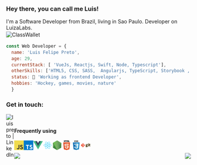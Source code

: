 ### Hey there, you can call me Luis! 
I'm a Software Developer from Brazil, living in Sao Paulo.
Developer on LuizaLabs. </br>
<img align="center" alt="ClassWallet" width="122px" src="https://cdn-images-1.medium.com/max/1200/1*IVax5__p6o5n1YPgugiqGQ.png" />
```javascript
const Web Developer = {
  name: 'Luis Felipe Preto',
  age: 29,
  currentStack: [ 'VueJs, Reactjs, Swift, Node, Typescript'],
  otherSkills: ['HTML5, CSS, SASS,  Angularjs, TypeScript, Storybook , Docker, Documentation, Confluence and Jira, MySQL, Jest'], 
  status: 📓 'Working as frontend Developer',
  hobbies: 'Hockey, games, movies, nature'
  }
 ```
      
          
       
### Get in touch:
<img align="left" alt="luispreto | LinkedIn" width="22px" src="https://cdn.jsdelivr.net/npm/simple-icons@v3/icons/linkedin.svg" />
 <br />           


#### Frequently using

<img align="left" alt="JavaScript" width="26px" src="https://raw.githubusercontent.com/github/explore/80688e429a7d4ef2fca1e82350fe8e3517d3494d/topics/javascript/javascript.png" />
<img align="left" alt="Typescript" width="26px" src="https://raw.githubusercontent.com/github/explore/80688e429a7d4ef2fca1e82350fe8e3517d3494d/topics/typescript/typescript.png" />
<img align="left" alt="JavaScript" width="26px" src="https://raw.githubusercontent.com/github/explore/80688e429a7d4ef2fca1e82350fe8e3517d3494d/topics/vue/vue.png" />
<img align="left" alt="React" width="26px" src="https://raw.githubusercontent.com/github/explore/80688e429a7d4ef2fca1e82350fe8e3517d3494d/topics/react/react.png" />
<img align="left" alt="Node.js" width="26px" src="https://raw.githubusercontent.com/github/explore/80688e429a7d4ef2fca1e82350fe8e3517d3494d/topics/nodejs/nodejs.png" />
<img align="left" alt="HTML5" width="26px" src="https://raw.githubusercontent.com/github/explore/80688e429a7d4ef2fca1e82350fe8e3517d3494d/topics/html/html.png" />
<img align="left" alt="CSS3" width="26px" src="https://raw.githubusercontent.com/github/explore/80688e429a7d4ef2fca1e82350fe8e3517d3494d/topics/css/css.png" />
<img align="left" alt="Git" width="26px" src="https://raw.githubusercontent.com/github/explore/80688e429a7d4ef2fca1e82350fe8e3517d3494d/topics/git/git.png" />
<br />
<br />
<img align="left" height="180em" src="https://github-readme-stats.vercel.app/api?username=luisfop&show_icons=true&theme=tokyonight&include_all_commits=true&count_private=true"/>
<img align="right" height="180em" src="https://github-readme-stats.vercel.app/api/top-langs/?username=luisfop&layout=compact&langs_count=7&theme=tokyonight"/>

     

  
